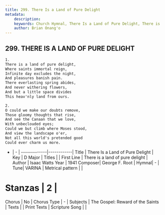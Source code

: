 ```yaml
---
title: 299. There Is a Land of Pure Delight
metadata:
    description: 
    keywords: Church Hymnal, There Is a Land of Pure Delight, There is a land of pure delight, 
    author: Brian Onang'o
---
```



## 299. THERE IS A LAND OF PURE DELIGHT

```txt
1.
There is a land of pure delight, 
Where saints immortal reign, 
Infinite day excludes the night, 
And pleasures banish pain. 
There everlasting spring abides, 
And never withering flowers, 
And but a little space divides 
This heav'nly land from ours. 

2.
O could we make our doubts remove, 
Those gloomy thoughts that rise, 
And see the Canaan that we love, 
With unbeclouded eyes; 
Could we but climb where Moses stood, 
And view the landscape o'er, 
Not all this world's pretended good 
Could ever charm us more.
```

- |   -  |
-------------|------------|
Title | There Is a Land of Pure Delight |
Key | D Major |
Titles |  |
First Line | There is a land of pure delight |
Author | Isaac Watts
Year | 1941
Composer| George F. Root |
Hymnal|  - |
Tune| VARINA |
Metrical pattern | |
# Stanzas | 2 |
Chorus | No |
Chorus Type | - |
Subjects | The Gospel: Reward of the Saints |
Texts |  |
Print Texts | 
Scripture Song |  |
  
